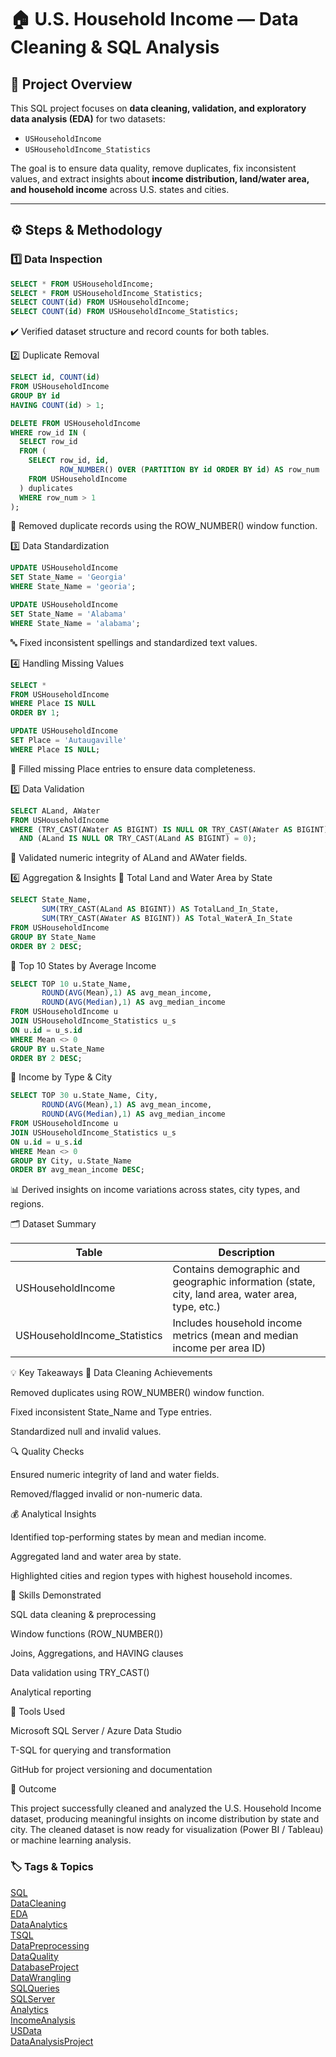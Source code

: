 # 🏠 U.S. Household Income — Data Cleaning & SQL Analysis

## 📘 Project Overview
This SQL project focuses on **data cleaning, validation, and exploratory data analysis (EDA)** for two datasets:

- `USHouseholdIncome`
- `USHouseholdIncome_Statistics`

The goal is to ensure data quality, remove duplicates, fix inconsistent values, and extract insights about **income distribution, land/water area, and household income** across U.S. states and cities.

---

## ⚙️ Steps & Methodology

### 1️⃣ Data Inspection
```sql
SELECT * FROM USHouseholdIncome;
SELECT * FROM USHouseholdIncome_Statistics;
SELECT COUNT(id) FROM USHouseholdIncome;
SELECT COUNT(id) FROM USHouseholdIncome_Statistics;
```
✔️ Verified dataset structure and record counts for both tables.

2️⃣ Duplicate Removal
```sql
SELECT id, COUNT(id)
FROM USHouseholdIncome
GROUP BY id
HAVING COUNT(id) > 1;

DELETE FROM USHouseholdIncome
WHERE row_id IN (
  SELECT row_id
  FROM (
    SELECT row_id, id,
           ROW_NUMBER() OVER (PARTITION BY id ORDER BY id) AS row_num
    FROM USHouseholdIncome
  ) duplicates
  WHERE row_num > 1
);
```

🧹 Removed duplicate records using the ROW_NUMBER() window function.

3️⃣ Data Standardization
```sql
UPDATE USHouseholdIncome
SET State_Name = 'Georgia'
WHERE State_Name = 'georia';

UPDATE USHouseholdIncome
SET State_Name = 'Alabama'
WHERE State_Name = 'alabama';
```

🔤 Fixed inconsistent spellings and standardized text values.

4️⃣ Handling Missing Values
```sql
SELECT * 
FROM USHouseholdIncome
WHERE Place IS NULL
ORDER BY 1;

UPDATE USHouseholdIncome
SET Place = 'Autaugaville'
WHERE Place IS NULL;
```

💾 Filled missing Place entries to ensure data completeness.

5️⃣ Data Validation
```sql
SELECT ALand, AWater
FROM USHouseholdIncome
WHERE (TRY_CAST(AWater AS BIGINT) IS NULL OR TRY_CAST(AWater AS BIGINT) = 0)
  AND (ALand IS NULL OR TRY_CAST(ALand AS BIGINT) = 0);
```

🧪 Validated numeric integrity of ALand and AWater fields.

6️⃣ Aggregation & Insights
🔹 Total Land and Water Area by State
```sql
SELECT State_Name,
       SUM(TRY_CAST(ALand AS BIGINT)) AS TotalLand_In_State,
       SUM(TRY_CAST(AWater AS BIGINT)) AS Total_WaterA_In_State
FROM USHouseholdIncome
GROUP BY State_Name
ORDER BY 2 DESC;
```
🔹 Top 10 States by Average Income
```sql
SELECT TOP 10 u.State_Name,
       ROUND(AVG(Mean),1) AS avg_mean_income,
       ROUND(AVG(Median),1) AS avg_median_income
FROM USHouseholdIncome u
JOIN USHouseholdIncome_Statistics u_s
ON u.id = u_s.id
WHERE Mean <> 0
GROUP BY u.State_Name
ORDER BY 2 DESC;
```

🔹 Income by Type & City
```sql
SELECT TOP 30 u.State_Name, City,
       ROUND(AVG(Mean),1) AS avg_mean_income,
       ROUND(AVG(Median),1) AS avg_median_income
FROM USHouseholdIncome u
JOIN USHouseholdIncome_Statistics u_s
ON u.id = u_s.id
WHERE Mean <> 0
GROUP BY City, u.State_Name
ORDER BY avg_mean_income DESC;
```

📊 Derived insights on income variations across states, city types, and regions.

🗂️ Dataset Summary

| Table                        | Description                                                                                      |
| ---------------------------- | ------------------------------------------------------------------------------------------------ |
| USHouseholdIncome            | Contains demographic and geographic information (state, city, land area, water area, type, etc.) |
| USHouseholdIncome_Statistics | Includes household income metrics (mean and median income per area ID)                           |


💡 Key Takeaways
🧹 Data Cleaning Achievements

Removed duplicates using ROW_NUMBER() window function.

Fixed inconsistent State_Name and Type entries.

Standardized null and invalid values.

🔍 Quality Checks

Ensured numeric integrity of land and water fields.

Removed/flagged invalid or non-numeric data.

💰 Analytical Insights

Identified top-performing states by mean and median income.

Aggregated land and water area by state.

Highlighted cities and region types with highest household incomes.

🧠 Skills Demonstrated

SQL data cleaning & preprocessing

Window functions (ROW_NUMBER())

Joins, Aggregations, and HAVING clauses

Data validation using TRY_CAST()

Analytical reporting

🧩 Tools Used

Microsoft SQL Server / Azure Data Studio

T-SQL for querying and transformation

GitHub for project versioning and documentation

🏁 Outcome

This project successfully cleaned and analyzed the U.S. Household Income dataset, producing meaningful insights on income distribution by state and city.
The cleaned dataset is now ready for visualization (Power BI / Tableau) or machine learning analysis.

### 🏷️ Tags & Topics
[SQL](https://github.com/topics/sql)  
[DataCleaning](https://github.com/topics/data-cleaning)  
[EDA](https://github.com/topics/eda)  
[DataAnalytics](https://github.com/topics/data-analytics)  
[TSQL](https://github.com/topics/tsql)  
[DataPreprocessing](https://github.com/topics/data-preprocessing)  
[DataQuality](https://github.com/topics/data-quality)  
[DatabaseProject](https://github.com/topics/database-project)  
[DataWrangling](https://github.com/topics/data-wrangling)  
[SQLQueries](https://github.com/topics/sql-queries)  
[SQLServer](https://github.com/topics/sql-server)  
[Analytics](https://github.com/topics/analytics)  
[IncomeAnalysis](https://github.com/topics/income-analysis)  
[USData](https://github.com/topics/us-data)  
[DataAnalysisProject](https://github.com/topics/data-analysis-project)

